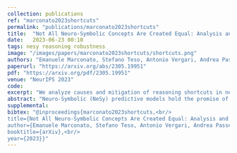 ```yaml
---
collection: publications
ref: "marconato2023shortcuts"
permalink: "publications/marconato2023shortcuts"
title:  "Not All Neuro-Symbolic Concepts Are Created Equal: Analysis and Mitigation of Reasoning Shortcuts"
date:   2023-06-23 00:10
tags: nesy reasoning robustness
image: "/images/papers/marconato2023shortcuts/shortcuts.png"
authors: "Emanuele Marconato, Stefano Teso, Antonio Vergari, Andrea Passerini"
paperurl: "https://arxiv.org/abs/2305.19951"
pdf: "https://arxiv.org/pdf/2305.19951"
venue: "NeurIPS 2023"
code:
excerpt: "We analyze causes and mitigation of reasoning shortcuts in neuro-symbolic models, which let them make the right predictions but for the wrong reasons."
abstract: "Neuro-Symbolic (NeSy) predictive models hold the promise of improved compliance with given constraints, systematic generalization, and interpretability, as they allow to infer labels that are consistent with some prior knowledge by reasoning over high-level concepts extracted from sub-symbolic inputs. It was recently shown that NeSy predictors are affected by reasoning shortcuts: they can attain high accuracy but by leveraging concepts with unintended semantics, thus coming short of their promised advantages. Yet, a systematic characterization of reasoning shortcuts and of potential mitigation strategies is missing. This work fills this gap by characterizing them as unintended optima of the learning objective and identifying four key conditions behind their occurrence. Based on this, we derive several natural mitigation strategies, and analyze their efficacy both theoretically and empirically. Our analysis shows reasoning shortcuts are difficult to deal with, casting doubts on the trustworthiness and interpretability of existing NeSy solutions. "
supplemental: 
bibtex: "@inproceedings{marconato2023shortcuts,<br/>
title={Not All Neuro-Symbolic Concepts Are Created Equal: Analysis and Mitigation of Reasoning Shortcuts},<br/>
author={Emanuele Marconato, Stefano Teso, Antonio Vergari, Andrea Passerini},<br/>
booktitle={arXiv},<br/>
year={2023}}"
---
```

